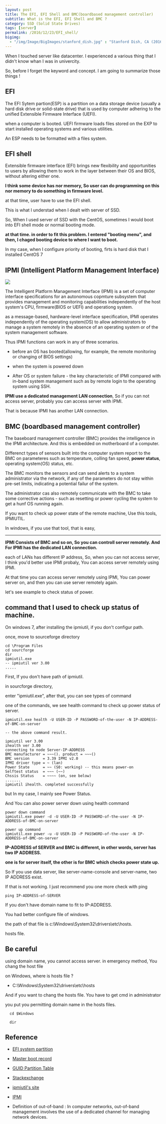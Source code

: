 ```yaml
---
layout: post
title: The EFI, EFI Shell and BMC(boardbased management controller) 
subtitle: What is the EFI, EFI Shell and BMC ? 
category: SSD (Solid State Drives)
tags: [server]
permalink: /2016/12/23/EFI_shell/
bigimg: 
  - "/img/Image/BigImages/stanford_dish.jpg" : "Stanford Dish, CA (2016)"
---
```


When I touched server like datacenter. I experienced a various thing that I didn't know whan I was in univercity. 

So, before I forget the keyword and concept. I am going to summarize those things !

## EFI
  
  The EFI Sytem partion(ESP) is a partition on a data storage device (usually a hard disk drive or solid-state drive) that is used by computer adhering to the unified Extensible Firmware Interface (UEFI).
  
  when a computer is booted. UEFI firmware loads files stored on the EXP to start installed operating systems and various utilities.
  
  An ESP needs to be formatted with a files system.

## EFI shell

  Extensible firmware interface (EFI) brings new flexibility and opportunities to users by allowing them to work in the layer between their OS and BIOS, without altering either one.
  
  
  **I think some device has nor memory, So user can do programming on this nor memory to do something in firmware level.**
  
  at that time, user have to use the EFI shell. 
  
  This is what I understad when I dealt with server of SSD. 
  
  So, When I used server of SSD with the CentOS, sometimes I would boot into EFI shell mode or normal booting mode.
  
  **at that time. in order to fit this problem. I entered "booting menu", and then, I chaged booting device to where I want to boot.**
  
  In my case, when I configure priority of booting, firts is hard disk that I installed CentOS 7
  
## IPMI (Intelligent Platform Management Interface)  
  
  ![](/img/Image/SSD-Solid_State_Drives/2016-12-23-EFI_And_BMC/IPMI.png)
  
  The Intelligent Platform Management Interface (IPMI) is a set of computer interface specifications for an autonomous copmture subsystem that provides management and monitoring capabilities independently of the host system's CPU, firmware(BIOS or UEFI) and operationg system.
  
  as a message-based, hardware-level interface specification, IPMI operates independently of the operating system(OS) to allow administrators to manage a system remotely in the absence of an operating system or of the system management software. 
  
  Thus IPMI functions can work in any of three scenarios. 
  
  - before an OS has booted(allowing, for example, the remote monitoring or changing of BIOS settings)
  
  - when the system is powered down
  
  - After OS or system failure - the key characteristic of IPMI compared with in-band system management such as by remote login to the operating system using SSH.
  
  **IPMI use a dedicated management LAN connection**, So if you can not access server, probably you can access server with IPMI. 
  
  That is because IPMI has another LAN connection. 
  
## BMC (boardbased management controller)

  The baseboard management controller (BMC) provides the intelligence in the IPMI architecture. And this is embedded on motherboard of a computer.
  
  Differenct types of sensors built into the computer system report to the BMC on parameteres such as temperature, colling fan speed, **power status**, operating system(OS) status, etc.
  
  The BMC monitors the sensors and can send alerts to a system administrator via the network, if any of the parameters do not stay within pre-set limits, indicating a potential failur of the system. 
  
  The administrator cas also remotely communicate with the BMC to take some corrective actions - such as resetting or power cycling the system to get a hunf OS running again. 

If you want to check up power state of the remote machine, Use this tools, IPMIUTIL. 

In windows, if you use that tool, that is easy, 

---

**IPMI Consists of BMC and so on, So you can controll server remotely. And For IPMI  has the dedicated LAN connection.**

each of LANs has different IP address, So, when you can not access server, I think you'd better use IPMI probaly, You can access server remotely using IPMI.

At that time you can access server remotely using IPMI, You can power server on, and then you can use server remotely again.

let's see example to check status of power.

## command that I used to check up status of machine. 

 On windows 7, after installing the ipmiutil, if you don't configur path.
 
 once, move to sourceforge directory

```
cd \Program Files
cd sourcforge
dir 
ipmiutil.exe
-- ipmiutil ver 3.00
.....
```
 First, If you don't have path of ipmiutil. 
 
 in sourcforge directory, 
 
 enter "ipmiutil.exe", after that, you can see types of command 
 
 one of the commands, we see health command to check up power status of server. 
 
```
ipmiutil.exe health -U USER-ID -P PASSWORD-of-the-user -N IP-ADDRESS-of-BMC-on-server

-- the above command result. 

ipmiutil ver 3.00
ihealth ver 3.00
connecting to node Server-IP-ADDRESS
BMC manufacturer = ~~~(). product = ~~~()
BMC version      = 3.39 IPMI v2.0
IPMI driver type = ~ (lan)
Power State      = ~~ (S0: working) -- this means power-on
Selftest status  = ~~~ (~~)
Chssis Status    = ~~~~ (on, see below)
.......
ipmiutil ihealth. completed successfully
```
 
  but In my case, I mainly see Power Status. 
  
And You can also power server down using health command 

```
power down command 
ipmiutil.exe power -d -U USER-ID -P PASSWORD-of-the-user -N IP-ADDRESS-of-BMC-on-server

power up command 
ipmiutil.exe power -u -U USER-ID -P PASSWORD-of-the-user -N IP-ADDRESS-of-BMC-on-server
```
 
**IP-ADDRESS of SERVER and BMC is different, in other words, server has two IP ADDRESS.**

**one is for server itself, the other is for BMC which checks power state up.**

So If you use data server, like server-name-console and server-name, two IP ADDRESS exist.
 
If that is not working. I just recommend you one more check with ping

```
ping IP-ADDRESS-of-SERVER
```

If you don't have domain name to fit to IP-ADDRESS.

You had better configure file of windows. 

the path of that file is c:\Windows\System32\drivers\etc\hosts.

hosts file.

## Be careful 

  using domain name, you cannot access server. in emergency method, You chang the host file 
  
  on Windows, where is hosts file ?
  
   - C:\Windows\System32\drivers\etc\hosts 
   
  And if you want to chang the hosts file. You have to get cmd in administrator
  
  you put you permitting domain name in the hosts files.
  
```
  cd $Windows
  
  dir 
```  

## Reference

 - [EFI system partition](https://en.wikipedia.org/wiki/EFI_system_partition)
 
 - [Master boot record](https://en.wikipedia.org/wiki/Master_boot_record)
 
 - [GUID Partition Table](https://en.wikipedia.org/wiki/GUID_Partition_Table)
 
 - [Stackexchange](http://superuser.com/questions/520068/efi-partition-vs-boot-partition)
 
 - [ipmiutil's site](http://ipmiutil.sourceforge.net/)

 - [IPMI](https://en.wikipedia.org/wiki/Intelligent_Platform_Management_Interface)
 
 - Definition of out-of-band : In computer networks, out-of-band management involves the use of a dedicated channel for managing network devices. 
